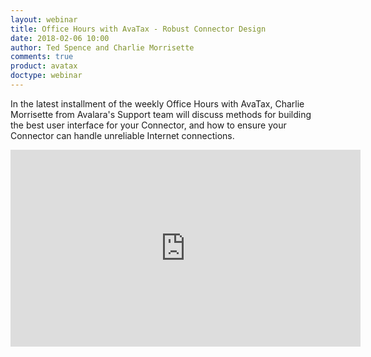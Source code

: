 ```yaml
---
layout: webinar
title: Office Hours with AvaTax - Robust Connector Design
date: 2018-02-06 10:00
author: Ted Spence and Charlie Morrisette
comments: true
product: avatax
doctype: webinar
---
```


In the latest installment of the weekly Office Hours with AvaTax, Charlie Morrisette from Avalara's Support team will discuss methods for building the best user interface for your Connector, and how to ensure your Connector can handle unreliable Internet connections.

<iframe width="560" height="315" src="https://www.youtube.com/embed/XKTT5fWlhPk" frameborder="0" allow="autoplay; encrypted-media" allowfullscreen></iframe>
